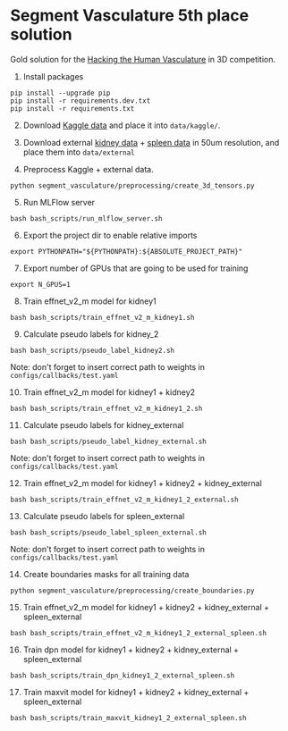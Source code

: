 # Segment Vasculature 5th place solution

Gold solution for the [Hacking the Human Vasculature](https://www.kaggle.com/competitions/blood-vessel-segmentation/overview) in 3D competition.

1. Install packages
```
pip install --upgrade pip
pip install -r requirements.dev.txt
pip install -r requirements.txt
```

2. Download [Kaggle data](https://www.kaggle.com/competitions/blood-vessel-segmentation/data) and place it into `data/kaggle/`.

3. Download external [kidney data](https://human-organ-atlas.esrf.eu/datasets/572253707) + [spleen data](https://human-organ-atlas.esrf.eu/datasets/572244401) in 50um resolution, and place them into `data/external`

4. Preprocess Kaggle + external data.
```
python segment_vasculature/preprocessing/create_3d_tensors.py
```

5. Run MLFlow server
```
bash bash_scripts/run_mlflow_server.sh
```

6. Export the project dir to enable relative imports
```
export PYTHONPATH="${PYTHONPATH}:${ABSOLUTE_PROJECT_PATH}"
```

7. Export number of GPUs that are going to be used for training
```
export N_GPUS=1
```

8. Train effnet_v2_m model for kidney1
```
bash bash_scripts/train_effnet_v2_m_kidney1.sh
```
9. Calculate pseudo labels for kidney_2
```
bash bash_scripts/pseudo_label_kidney2.sh
```
Note: don't forget to insert correct path to weights in `configs/callbacks/test.yaml`

10. Train effnet_v2_m model for kidney1 + kidney2
```
bash bash_scripts/train_effnet_v2_m_kidney1_2.sh
```
11. Calculate pseudo labels for kidney_external
```
bash bash_scripts/pseudo_label_kidney_external.sh
```
Note: don't forget to insert correct path to weights in `configs/callbacks/test.yaml`

12. Train effnet_v2_m model for kidney1 + kidney2 + kidney_external
```
bash bash_scripts/train_effnet_v2_m_kidney1_2_external.sh
```
13. Calculate pseudo labels for spleen_external
```
bash bash_scripts/pseudo_label_spleen_external.sh
```
Note: don't forget to insert correct path to weights in `configs/callbacks/test.yaml`

14. Create boundaries masks for all training data
```
python segment_vasculature/preprocessing/create_boundaries.py
```

15. Train effnet_v2_m model for kidney1 + kidney2 + kidney_external + spleen_external
```
bash bash_scripts/train_effnet_v2_m_kidney1_2_external_spleen.sh
```
16. Train dpn model for kidney1 + kidney2 + kidney_external + spleen_external
```
bash bash_scripts/train_dpn_kidney1_2_external_spleen.sh
```
17. Train maxvit model for kidney1 + kidney2 + kidney_external + spleen_external
```
bash bash_scripts/train_maxvit_kidney1_2_external_spleen.sh
```
